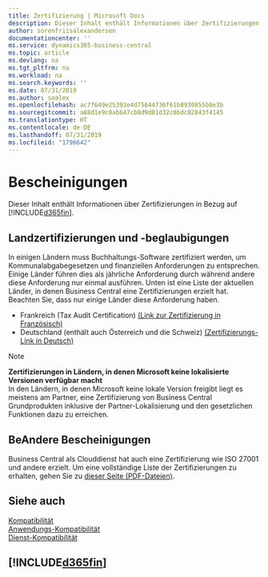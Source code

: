 ```yaml
---
title: Zertifizierung | Microsoft Docs
description: Dieser Inhalt enthält Informationen über Zertifizierungen in Bezug auf Business Central.
author: sorenfriisalexandersen
documentationcenter: ''
ms.service: dynamics365-business-central
ms.topic: article
ms.devlang: na
ms.tgt_pltfrm: na
ms.workload: na
ms.search.keywords: ''
ms.date: 07/31/2019
ms.author: soalex
ms.openlocfilehash: ac7f649e25393e4d75644736f61b8930855b8e3b
ms.sourcegitcommit: a88d1e9c0ab647cb8d9d81d32c0bdc82843f4145
ms.translationtype: HT
ms.contentlocale: de-DE
ms.lasthandoff: 07/31/2019
ms.locfileid: "1796642"
---
```

# <a name="certifications"></a>Bescheinigungen  
Dieser Inhalt enthält Informationen über Zertifizierungen in Bezug auf [!INCLUDE[d365fin](../includes/d365fin_md.md)].  

## <a name="country-certifications-and-accreditations"></a>Landzertifizierungen und -beglaubigungen
In einigen Ländern muss Buchhaltungs-Software zertifiziert werden, um Kommunalabgabegesetzen und finanziellen Anforderungen zu entsprechen. Einige Länder führen dies als jährliche Anforderung durch während andere diese Anforderung nur einmal ausführen. Unten ist eine Liste der aktuellen Länder, in denen Business Central eine Zertifizierungen erzielt hat. Beachten Sie, dass nur einige Länder diese Anforderung haben.  
- Frankreich (Tax Audit Certification) [(Link zur Zertifizierung in Französisch)](https://certificates.infocert.org/certificates/CERTIF-07-181-R16.pdf) 
- Deutschland (enthält auch Österreich und die Schweiz) [(Zertifizierungs-Link in Deutsch)](https://www.bdo.de/de-de/themen/softwarebescheinungen/bdo/microsoft-dynamics-365-business-central)

> [!NOTE]  
>  **Zertifizierungen in Ländern, in denen Microsoft keine lokalisierte Versionen verfügbar macht**  
> In den Ländern, in denen Microsoft keine lokale Version freigibt liegt es meistens am Partner, eine Zertifizierung von Business Central Grundprodukten inklusive der Partner-Lokalisierung und den gesetzlichen Funktionen dazu zu erreichen.

## <a name="other-certifications"></a>BeAndere Bescheinigungen  
Business Central als Clouddienst hat auch eine Zertifizierung wie ISO 27001 und andere erzielt. Um eine vollständige Liste der Zertifizierungen zu erhalten, gehen Sie zu [dieser Seite (PDF-Dateien)](https://aka.ms/d365-compliance-list).

## <a name="see-also"></a>Siehe auch  
[Kompatibilität](compliance-overview.md)  
[Anwendungs-Kompatibilität](compliance-application-compliance.md)  
[Dienst-Kompatibilität](compliance-service-compliance.md)  

 ## [!INCLUDE[d365fin](../includes/free_trial_md.md)]  
 
